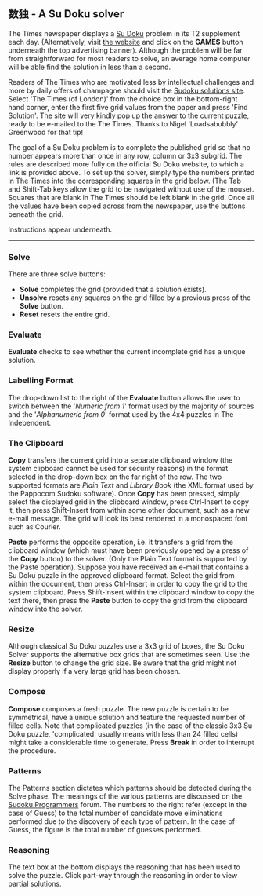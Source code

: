 ## &#25968;&#29420; - A Su Doku solver

The Times newspaper displays a [Su Doku](http://www.sudoku.com) problem in its T2 supplement each day. (Alternatively, visit [the website](http://www.timesonline.co.uk) and click on the **GAMES** button underneath the top advertising banner). Although the problem will be far from straightforward for most readers to solve, an average home computer will be able find the solution in less than a second.

Readers of The Times who are motivated less by intellectual challenges and more by daily offers of champagne should visit the [Sudoku solutions site](http://www.sudoku.com/solutions.asp). Select 'The Times (of London)' from the choice box in the bottom-right hand corner, enter the first five grid values from the paper and press 'Find Solution'. The site will very kindly pop up the answer to the current puzzle, ready to be e-mailed to the The Times. Thanks to Nigel 'Loadsabubbly' Greenwood for that tip!

The goal of a Su Doku problem is to complete the published grid so that no number appears more than once in any row, column or 3x3 subgrid. The rules are described more fully on the official Su Doku website, to which a link is provided above. To set up the solver, simply type the numbers printed in The Times into the corresponding squares in the grid below. (The Tab and Shift-Tab keys allow the grid to be navigated without use of the mouse). Squares that are blank in The Times should be left blank in the grid. Once all the values have been copied across from the newspaper, use the buttons beneath the grid.

Instructions appear underneath.

---

### Solve

There are three solve buttons:
* **Solve** completes the grid (provided that a solution exists).
* **Unsolve** resets any squares on the grid filled by a previous press of the **Solve** button.
* **Reset** resets the entire grid.

### Evaluate

**Evaluate** checks to see whether the current incomplete grid has a unique solution.

### Labelling Format

The drop-down list to the right of the **Evaluate** button allows the user to switch between the '*Numeric from 1*' format used by the majority of sources and the '*Alphanumeric from 0*' format used by the 4x4 puzzles in The Independent.

### The Clipboard

**Copy** transfers the current grid into a separate clipboard window (the system clipboard cannot be used for security reasons) in the format selected in the drop-down box on the far right of the row. The two supported formats are *Plain Text* and *Library Book* (the XML format used by the Pappocom Sudoku software). Once **Copy** has been pressed, simply select the displayed grid in the clipboard window, press Ctrl-Insert to copy it, then press Shift-Insert from within some other document, such as a new e-mail message. The grid will look its best rendered in a monospaced font such as Courier.

**Paste** performs the opposite operation, i.e. it transfers a grid from the clipboard window (which must have been previously opened by a press of the **Copy** button) to the solver. (Only the Plain Text format is supported by the Paste operation). Suppose you have received an e-mail that contains a Su Doku puzzle in the approved clipboard format. Select the grid from within the document, then press Ctrl-Insert in order to copy the grid to the system clipboard. Press Shift-Insert within the clipboard window to copy the text there, then press the **Paste** button to copy the grid from the clipboard window into the solver.

### Resize

Although classical Su Doku puzzles use a 3x3 grid of boxes, the Su Doku Solver supports the alternative box grids that are sometimes seen. Use the **Resize** button to change the grid size. Be aware that the grid might not display properly if a very large grid has been chosen.

### Compose

**Compose** composes a fresh puzzle. The new puzzle is certain to be symmetrical, have a unique solution and feature the requested number of filled cells. Note that complicated puzzles (in the case of the classic 3x3 Su Doku puzzle, 'complicated' usually means with less than 24 filled cells) might take a considerable time to generate. Press **Break** in order to interrupt the procedure.

### Patterns

The Patterns section dictates which patterns should be detected during the Solve phase. The meanings of the various patterns are discussed on the [Sudoku Programmers](http://www.setbb.com/phpbb/?mforum=sudoku) forum. The numbers to the right refer (except in the case of Guess) to the total number of candidate move eliminations performed due to the discovery of each type of pattern. In the case of Guess, the figure is the total number of guesses performed.

### Reasoning

The text box at the bottom displays the reasoning that has been used to solve the puzzle. Click part-way through the reasoning in order to view partial solutions.

&nbsp;

